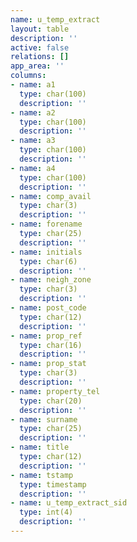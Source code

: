 ```yaml
---
name: u_temp_extract
layout: table
description: ''
active: false
relations: []
app_area: ''
columns:
- name: a1
  type: char(100)
  description: ''
- name: a2
  type: char(100)
  description: ''
- name: a3
  type: char(100)
  description: ''
- name: a4
  type: char(100)
  description: ''
- name: comp_avail
  type: char(3)
  description: ''
- name: forename
  type: char(25)
  description: ''
- name: initials
  type: char(6)
  description: ''
- name: neigh_zone
  type: char(3)
  description: ''
- name: post_code
  type: char(12)
  description: ''
- name: prop_ref
  type: char(16)
  description: ''
- name: prop_stat
  type: char(3)
  description: ''
- name: property_tel
  type: char(20)
  description: ''
- name: surname
  type: char(25)
  description: ''
- name: title
  type: char(12)
  description: ''
- name: tstamp
  type: timestamp
  description: ''
- name: u_temp_extract_sid
  type: int(4)
  description: ''
---
```


